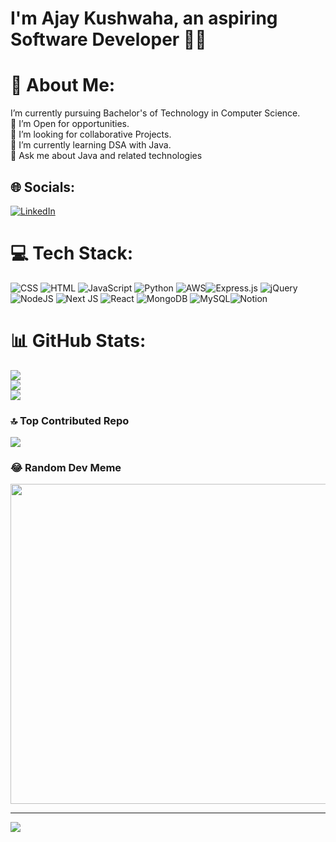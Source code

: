  # I'm Ajay Kushwaha, an aspiring Software Developer 👨‍💻


# 💫 About Me:
I’m currently pursuing Bachelor's of Technology in Computer Science. <br>👯 I’m Open for opportunities. <br>🤝 I’m looking for collaborative Projects. <br>🌱 I’m currently learning DSA with Java.<br>💬 Ask me about Java and related technologies <br>

## 🌐 Socials:
[![LinkedIn](https://img.shields.io/badge/LinkedIn-%230077B5.svg?logo=linkedin&logoColor=white)](https://www.linkedin.com/in/ajay-kushwaha1/)

# 💻 Tech Stack:
![CSS](https://img.shields.io/badge/css-%231572B6.svg?style=for-the-badge&logo=css&logoColor=white) ![HTML](https://img.shields.io/badge/html-%23E34F26.svg?style=for-the-badge&logo=html&logoColor=white) ![JavaScript](https://img.shields.io/badge/javascript-%23323330.svg?style=for-the-badge&logo=javascript&logoColor=%23F7DF1E) ![Python](https://img.shields.io/badge/python-3670A0?style=for-the-badge&logo=python&logoColor=ffdd54) ![AWS](https://img.shields.io/badge/AWS-%23FF9900.svg?style=for-the-badge&logo=amazon-aws&logoColor=white)![Express.js](https://img.shields.io/badge/express.js-%23404d59.svg?style=for-the-badge&logo=express&logoColor=%2361DAFB) ![jQuery](https://img.shields.io/badge/jquery-%230769AD.svg?style=for-the-badge&logo=jquery&logoColor=white)![NodeJS](https://img.shields.io/badge/node.js-6DA55F?style=for-the-badge&logo=node.js&logoColor=white) ![Next JS](https://img.shields.io/badge/Next-black?style=for-the-badge&logo=next.js&logoColor=white) ![React](https://img.shields.io/badge/react-%2320232a.svg?style=for-the-badge&logo=react&logoColor=%2361DAFB) ![MongoDB](https://img.shields.io/badge/MongoDB-%234ea94b.svg?style=for-the-badge&logo=mongodb&logoColor=white) ![MySQL](https://img.shields.io/badge/mysql-%2300f.svg?style=for-the-badge&logo=mysql&logoColor=white)![Notion](https://img.shields.io/badge/Notion-%23000000.svg?style=for-the-badge&logo=notion&logoColor=white) 
# 📊 GitHub Stats:
![](https://github-readme-stats.vercel.app/api?username=ajaykushwaha123&theme=merko&hide_border=false&include_all_commits=true&count_private=true)<br/>
![](https://github-readme-streak-stats.herokuapp.com/?user=ajaykushwaha123&theme=merko&hide_border=false)<br/>
![](https://github-readme-stats.vercel.app/api/top-langs/?username=ajaykushwaha123&theme=merko&hide_border=false&include_all_commits=true&count_private=true&layout=compact)

### 🔝 Top Contributed Repo
![](https://github-contributor-stats.vercel.app/api?username=ajaykushwaha123&limit=5&theme=dark&combine_all_yearly_contributions=true)

### 😂 Random Dev Meme
<img src="https://rm.up.railway.app/" width="512px"/>

---
[![](https://visitcount.itsvg.in/api?id=ajaykushwaha123&icon=0&color=0)](https://visitcount.itsvg.in)

